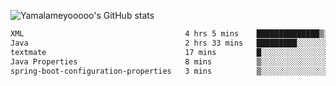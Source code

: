![Yamalameyooooo's GitHub stats](https://github-readme-stats.vercel.app/api?username=yamalameyooooo&theme=transparent&show_icons=true\&show=reviews,discussions_started,discussions_answered,prs_merged,prs_merged_percentage)

<!--START_SECTION:waka-->

```txt
XML                                    4 hrs 5 mins    ██████████████▒░░░░░░░░░░   56.88 %
Java                                   2 hrs 33 mins   █████████░░░░░░░░░░░░░░░░   35.60 %
textmate                               17 mins         █░░░░░░░░░░░░░░░░░░░░░░░░   04.02 %
Java Properties                        8 mins          ▒░░░░░░░░░░░░░░░░░░░░░░░░   01.87 %
spring-boot-configuration-properties   3 mins          ▒░░░░░░░░░░░░░░░░░░░░░░░░   00.79 %
```

<!--END_SECTION:waka-->
